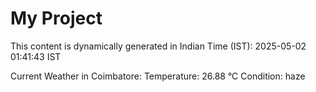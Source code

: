 # My Project

This content is dynamically generated in Indian Time (IST): 2025-05-02 01:41:43 IST


Current Weather in Coimbatore:
Temperature: 26.88 °C
Condition: haze
